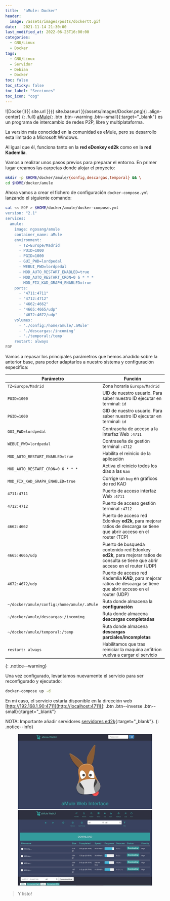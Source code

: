 ```yaml
---
title:  "aMule: Docker"
header:
  image: /assets/images/posts/dockertt.gif
date:   2021-11-14 21:30:00
last_modified_at: 2022-06-23T16:00:00
categories:
  - GNU/Linux
  - Docker
tags:
  - GNU/Linux
  - Servidor
  - Debian
  - Docker
toc: false
toc_sticky: false
toc_label: "Secciones"
toc_icon: "cog"
---
```


![Docker]({{ site.url }}{{ site.baseurl }}/assets/images/Docker.png){: .align-center}
{: .full}
[aMule](https://amule.org/){: .btn .btn--warning .btn--small}{:target="_blank"} es un programa de intercambio de redes P2P, libre y multiplataforma.

La versión más conocidad en la comunidad es eMule, pero su desarrollo esta limitado a Microsoft Windows.

Al igual que él, funciona tanto en la **red eDonkey ed2k** como en la **red Kademlia**.

Vamos a realizar unos pasos previos para preparar el entorno. En primer lugar creamos las carpetas donde alojar el proyecto:

```bash
mkdir -p $HOME/docker/amule/{config,descargas,temporal} && \
cd $HOME/docker/amule
```

Ahora vamos a crear el fichero de configuración `docker-compose.yml` lanzando el siguiente comando:

```bash
cat << EOF > $HOME/docker/amule/docker-compose.yml
version: "2.1"
services:
  amule:
    image: ngosang/amule
    container_name: aMule
    environment:
      - TZ=Europe/Madrid
      - PUID=1000
      - PGID=1000
      - GUI_PWD=lordpedal
      - WEBUI_PWD=lordpedal
      - MOD_AUTO_RESTART_ENABLED=true
      - MOD_AUTO_RESTART_CRON=0 6 * * *
      - MOD_FIX_KAD_GRAPH_ENABLED=true
    ports:
      - "4711:4711"
      - "4712:4712"
      - "4662:4662"
      - "4665:4665/udp"
      - "4672:4672/udp"
    volumes:
      - './config:/home/amule/.aMule'
      - './descargas:/incoming'
      - './temporal:/temp'
    restart: always
EOF
```

Vamos a repasar los principales parámetros que hemos añadido sobre la anterior base, para poder adaptarlos a nuestro sistema y configuración especifica:

| Parámetro | Función |
| ------ | ------ |
| `TZ=Europe/Madrid` | Zona horaria `Europa/Madrid` |
| `PUID=1000` | UID de nuestro usuario. Para saber nuestro ID ejecutar en terminal: `id` |
| `PGID=1000` | GID de nuestro usuario. Para saber nuestro ID ejecutar en terminal: `id` |
| `GUI_PWD=lordpedal` | Contraseña de acceso a la interfaz Web `:4711` |
| `WEBUI_PWD=lordpedal` | Contraseña de gestión terminal `:4712` |
| `MOD_AUTO_RESTART_ENABLED=true` | Habilita el reinicio de la aplicación |
| `MOD_AUTO_RESTART_CRON=0 6 * * *` | Activa el reinicio todos los días a las `6am` |
| `MOD_FIX_KAD_GRAPH_ENABLED=true` | Corrige un `bug` en gráficos de red KAD |
| `4711:4711` | Puerto de acceso interfaz Web `:4711` |
| `4712:4712` | Puerto de acceso gestión terminal `:4712` |
| `4662:4662` | Puerto de acceso red Edonkey **ed2k**, para mejorar ratios de descarga se tiene que abrir acceso en el router (TCP) |
| `4665:4665/udp` | Puerto de busqueda contenido red Edonkey **ed2k**, para mejorar ratios de consulta se tiene que abrir acceso en el router (UDP) |
| `4672:4672/udp` | Puerto de acceso red Kademlia **KAD**, para mejorar ratios de descarga se tiene que abrir acceso en el router (UDP) |
| `~/docker/amule/config:/home/amule/.aMule` | Ruta donde almacena la **configuración** |
| `~/docker/amule/descargas:/incoming` | Ruta donde almacena **descargas completadas** |
| `~/docker/amule/temporal:/temp` | Ruta donde almacena **descargas parciales/incompletas** |
| `restart: always` | Habilitamos que tras reiniciar la maquina anfitrion vuelva a cargar el servicio |
{: .notice--warning}

Una vez configurado, levantamos nuevamente el servicio para ser reconfigurado y ejecutado:

```bash
docker-compose up -d
```

En mi caso, el servicio estaría disponible en la dirección web [http://192.168.1.90:4711](http://localhost:4711){: .btn .btn--inverse .btn--small}{:target="_blank"}

NOTA: Importante añadir servidores [servidores ed2k](https://www.emule-security.org/serverlist/){:target="_blank"}.
{: .notice--info}

<figure class="half">
    <a href="/assets/images/posts/amule01.jpg"><img src="/assets/images/posts/amule01.jpg"></a>
    <a href="/assets/images/posts/amule02.jpg"><img src="/assets/images/posts/amule02.jpg"></a>
</figure>

> Y listo!

